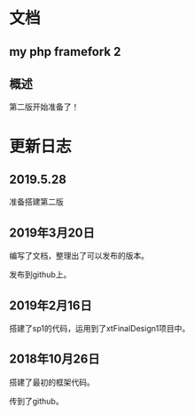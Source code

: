 # 文档
## my php framefork 2

## 概述
第二版开始准备了！


# 更新日志
## 2019.5.28
准备搭建第二版

## 2019年3月20日
编写了文档，整理出了可以发布的版本。

发布到github上。

## 2019年2月16日
搭建了sp1的代码，运用到了xtFinalDesign1项目中。

## 2018年10月26日
搭建了最初的框架代码。

传到了github。